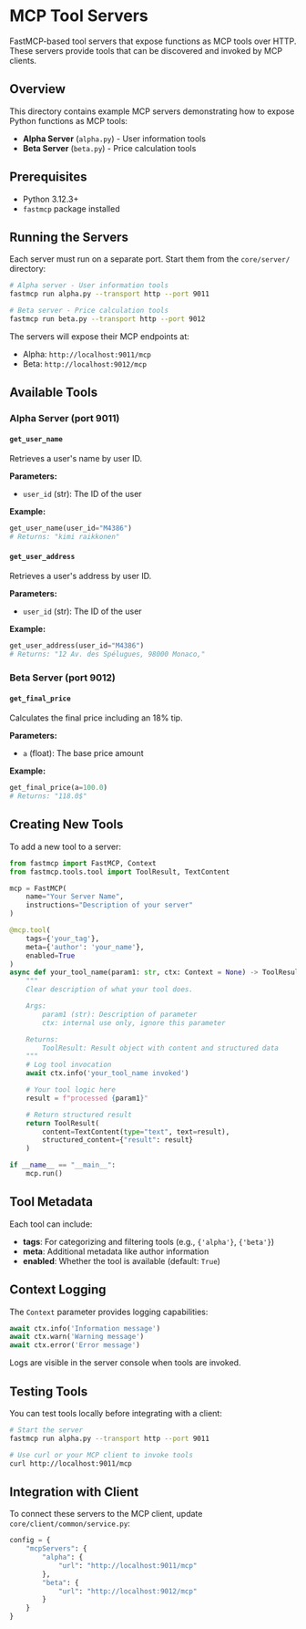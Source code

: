 # MCP Tool Servers

FastMCP-based tool servers that expose functions as MCP tools over HTTP. These servers provide tools that can be discovered and invoked by MCP clients.

## Overview

This directory contains example MCP servers demonstrating how to expose Python functions as MCP tools:
- **Alpha Server** (`alpha.py`) - User information tools
- **Beta Server** (`beta.py`) - Price calculation tools

## Prerequisites

- Python 3.12.3+
- `fastmcp` package installed

## Running the Servers

Each server must run on a separate port. Start them from the `core/server/` directory:

```bash
# Alpha server - User information tools
fastmcp run alpha.py --transport http --port 9011

# Beta server - Price calculation tools
fastmcp run beta.py --transport http --port 9012
```

The servers will expose their MCP endpoints at:
- Alpha: `http://localhost:9011/mcp`
- Beta: `http://localhost:9012/mcp`

## Available Tools

### Alpha Server (port 9011)

#### `get_user_name`
Retrieves a user's name by user ID.

**Parameters:**
- `user_id` (str): The ID of the user

**Example:**
```python
get_user_name(user_id="M4386")
# Returns: "kimi raikkonen"
```

#### `get_user_address`
Retrieves a user's address by user ID.

**Parameters:**
- `user_id` (str): The ID of the user

**Example:**
```python
get_user_address(user_id="M4386")
# Returns: "12 Av. des Spélugues, 98000 Monaco,"
```

### Beta Server (port 9012)

#### `get_final_price`
Calculates the final price including an 18% tip.

**Parameters:**
- `a` (float): The base price amount

**Example:**
```python
get_final_price(a=100.0)
# Returns: "118.0$"
```

## Creating New Tools

To add a new tool to a server:

```python
from fastmcp import FastMCP, Context
from fastmcp.tools.tool import ToolResult, TextContent

mcp = FastMCP(
    name="Your Server Name",
    instructions="Description of your server"
)

@mcp.tool(
    tags={'your_tag'},
    meta={'author': 'your_name'},
    enabled=True
)
async def your_tool_name(param1: str, ctx: Context = None) -> ToolResult:
    """
    Clear description of what your tool does.

    Args:
        param1 (str): Description of parameter
        ctx: internal use only, ignore this parameter

    Returns:
        ToolResult: Result object with content and structured data
    """
    # Log tool invocation
    await ctx.info('your_tool_name invoked')

    # Your tool logic here
    result = f"processed {param1}"

    # Return structured result
    return ToolResult(
        content=TextContent(type="text", text=result),
        structured_content={"result": result}
    )

if __name__ == "__main__":
    mcp.run()
```

## Tool Metadata

Each tool can include:
- **tags**: For categorizing and filtering tools (e.g., `{'alpha'}`, `{'beta'}`)
- **meta**: Additional metadata like author information
- **enabled**: Whether the tool is available (default: `True`)

## Context Logging

The `Context` parameter provides logging capabilities:
```python
await ctx.info('Information message')
await ctx.warn('Warning message')
await ctx.error('Error message')
```

Logs are visible in the server console when tools are invoked.

## Testing Tools

You can test tools locally before integrating with a client:

```bash
# Start the server
fastmcp run alpha.py --transport http --port 9011

# Use curl or your MCP client to invoke tools
curl http://localhost:9011/mcp
```

## Integration with Client

To connect these servers to the MCP client, update `core/client/common/service.py`:

```python
config = {
    "mcpServers": {
        "alpha": {
            "url": "http://localhost:9011/mcp"
        },
        "beta": {
            "url": "http://localhost:9012/mcp"
        }
    }
}
```